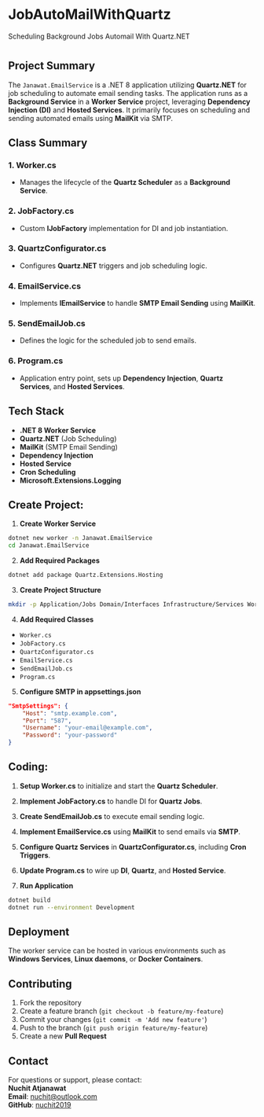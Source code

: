 # JobAutoMailWithQuartz
Scheduling Background Jobs Automail With Quartz.NET
# 
## Project Summary
The `Janawat.EmailService` is a .NET 8 application utilizing **Quartz.NET** for job scheduling to automate email sending tasks. The application runs as a **Background Service** in a **Worker Service** project, leveraging **Dependency Injection (DI)** and **Hosted Services**. It primarily focuses on scheduling and sending automated emails using **MailKit** via SMTP.

## Class Summary

### 1. **Worker.cs**
- Manages the lifecycle of the **Quartz Scheduler** as a **Background Service**.

### 2. **JobFactory.cs**
- Custom **IJobFactory** implementation for DI and job instantiation.

### 3. **QuartzConfigurator.cs**
- Configures **Quartz.NET** triggers and job scheduling logic.

### 4. **EmailService.cs**
- Implements **IEmailService** to handle **SMTP Email Sending** using **MailKit**.

### 5. **SendEmailJob.cs**
- Defines the logic for the scheduled job to send emails.

### 6. **Program.cs**
- Application entry point, sets up **Dependency Injection**, **Quartz Services**, and **Hosted Services**.

## Tech Stack
- **.NET 8 Worker Service**
- **Quartz.NET** (Job Scheduling)
- **MailKit** (SMTP Email Sending)
- **Dependency Injection**
- **Hosted Service**
- **Cron Scheduling**
- **Microsoft.Extensions.Logging**

## Create Project:

1. **Create Worker Service**
```sh
dotnet new worker -n Janawat.EmailService
cd Janawat.EmailService
```

2. **Add Required Packages**
```sh
dotnet add package Quartz.Extensions.Hosting
```

3. **Create Project Structure**
```sh
mkdir -p Application/Jobs Domain/Interfaces Infrastructure/Services Worker/Quartz
```

4. **Add Required Classes**
- `Worker.cs`
- `JobFactory.cs`
- `QuartzConfigurator.cs`
- `EmailService.cs`
- `SendEmailJob.cs`
- `Program.cs`

5. **Configure SMTP in appsettings.json**
```json
"SmtpSettings": {
    "Host": "smtp.example.com",
    "Port": "587",
    "Username": "your-email@example.com",
    "Password": "your-password"
}
```

## Coding:

1. **Setup Worker.cs** to initialize and start the **Quartz Scheduler**.

2. **Implement JobFactory.cs** to handle DI for **Quartz Jobs**.

3. **Create SendEmailJob.cs** to execute email sending logic.

4. **Implement EmailService.cs** using **MailKit** to send emails via **SMTP**.

5. **Configure Quartz Services** in **QuartzConfigurator.cs**, including **Cron Triggers**.

6. **Update Program.cs** to wire up **DI**, **Quartz**, and **Hosted Service**.

7. **Run Application**
```sh
dotnet build
dotnet run --environment Development
```

## Deployment
The worker service can be hosted in various environments such as **Windows Services**, **Linux daemons**, or **Docker Containers**.

## Contributing
1. Fork the repository
2. Create a feature branch (`git checkout -b feature/my-feature`)
3. Commit your changes (`git commit -m 'Add new feature'`)
4. Push to the branch (`git push origin feature/my-feature`)
5. Create a new **Pull Request**

## Contact

For questions or support, please contact:  
**Nuchit Atjanawat**  
**Email**: nuchit@outlook.com  
**GitHub**: [nuchit2019](https://github.com/nuchit2019)

# 

